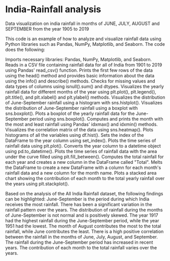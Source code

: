 # India-Rainfall analysis
Data visualization on india rainfall in months of JUNE, JULY, AUGUST and SEPTEMBER from the year 1905 to 2019

This code is an example of how to analyze and visualize rainfall data using Python libraries such as Pandas, NumPy, Matplotlib, and Seaborn. 
The code does the following:

Imports necessary libraries: Pandas, NumPy, Matplotlib, and Seaborn.
Reads in a CSV file containing rainfall data for all of India from 1901 to 2019 using Pandas' read_csv() function.
Prints the first few rows of the data using the head() method and provides basic information about the data using the info() and describe() methods.
Checks for missing values and data types of columns using isnull().sum() and dtypes.
Visualizes the yearly rainfall data for different months of the year using plt.plot(), plt.legend(), plt.title(), and plt.xlabel() and plt.ylabel() methods.
Visualizes the distribution of June-September rainfall using a histogram with sns.histplot().
Visualizes the distribution of June-September rainfall using a boxplot with sns.boxplot().
Plots a boxplot of the yearly rainfall data for the June-September period using sns.boxplot().
Computes and prints the month with the most and least rainfall using Pandas' idxmax() and idxmin() methods.
Visualizes the correlation matrix of the data using sns.heatmap().
Plots histograms of all the variables using df.hist().
Sets the index of the DataFrame to the year column using set_index().
Plots the time series of rainfall data using plt.plot().
Converts the year column to a datetime object using pd.to_datetime().
Plots the time series of rainfall data with the area under the curve filled using plt.fill_between().
Computes the total rainfall for each year and creates a new column in the DataFrame called "Total".
Melts the DataFrame to create a new DataFrame with a column for each month's rainfall data and a new column for the month name.
Plots a stacked area chart showing the contribution of each month to the total yearly rainfall over the years using plt.stackplot().

Based on the analysis of the All India Rainfall dataset, the following findings can be highlighted:
June-September is the period during which India receives the most rainfall.
There has been a significant variation in the rainfall pattern over the years.
The distribution of rainfall during the months of June-September is not normal and is positively skewed.
The year 1917 had the highest rainfall during the June-September period, while the year 1951 had the lowest.
The month of August contributes the most to the total rainfall, while June contributes the least.
There is a high positive correlation between the rainfall in the months of June, July, August, and September.
The rainfall during the June-September period has increased in recent years.
The contribution of each month to the total rainfall varies over the years.
